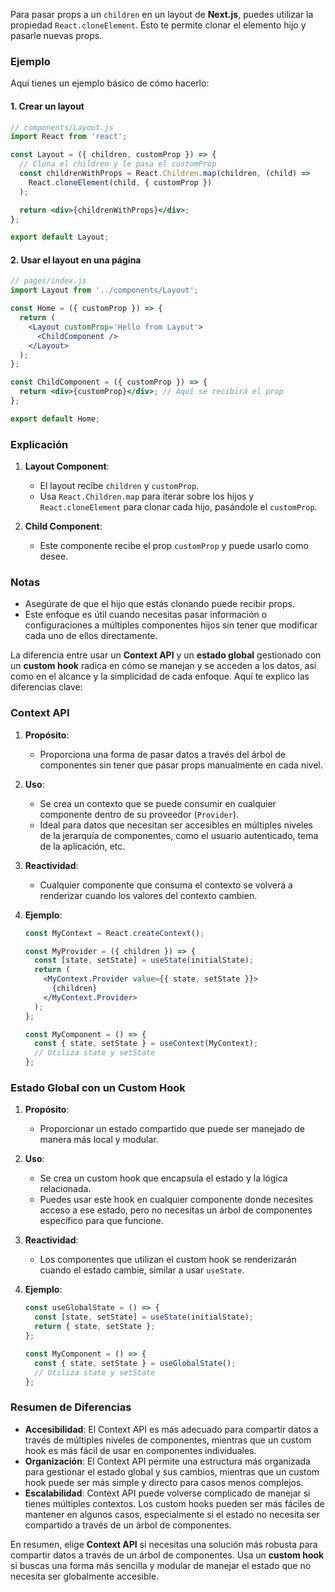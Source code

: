 Para pasar props a un `children` en un layout de **Next.js**, puedes utilizar la propiedad `React.cloneElement`. Esto te permite clonar el elemento hijo y pasarle nuevas props.

### Ejemplo

Aquí tienes un ejemplo básico de cómo hacerlo:

#### 1. Crear un layout

```jsx
// components/Layout.js
import React from 'react';

const Layout = ({ children, customProp }) => {
  // Clona el children y le pasa el customProp
  const childrenWithProps = React.Children.map(children, (child) =>
    React.cloneElement(child, { customProp })
  );

  return <div>{childrenWithProps}</div>;
};

export default Layout;
```

#### 2. Usar el layout en una página

```jsx
// pages/index.js
import Layout from '../components/Layout';

const Home = ({ customProp }) => {
  return (
    <Layout customProp='Hello from Layout'>
      <ChildComponent />
    </Layout>
  );
};

const ChildComponent = ({ customProp }) => {
  return <div>{customProp}</div>; // Aquí se recibirá el prop
};

export default Home;
```

### Explicación

1. **Layout Component**:

   - El layout recibe `children` y `customProp`.
   - Usa `React.Children.map` para iterar sobre los hijos y `React.cloneElement` para clonar cada hijo, pasándole el `customProp`.

2. **Child Component**:
   - Este componente recibe el prop `customProp` y puede usarlo como desee.

### Notas

- Asegúrate de que el hijo que estás clonando puede recibir props.
- Este enfoque es útil cuando necesitas pasar información o configuraciones a múltiples componentes hijos sin tener que modificar cada uno de ellos directamente.

La diferencia entre usar un **Context API** y un **estado global** gestionado con un **custom hook** radica en cómo se manejan y se acceden a los datos, así como en el alcance y la simplicidad de cada enfoque. Aquí te explico las diferencias clave:

### Context API

1. **Propósito**:

   - Proporciona una forma de pasar datos a través del árbol de componentes sin tener que pasar props manualmente en cada nivel.

2. **Uso**:

   - Se crea un contexto que se puede consumir en cualquier componente dentro de su proveedor (`Provider`).
   - Ideal para datos que necesitan ser accesibles en múltiples niveles de la jerarquía de componentes, como el usuario autenticado, tema de la aplicación, etc.

3. **Reactividad**:

   - Cualquier componente que consuma el contexto se volverá a renderizar cuando los valores del contexto cambien.

4. **Ejemplo**:

   ```jsx
   const MyContext = React.createContext();

   const MyProvider = ({ children }) => {
     const [state, setState] = useState(initialState);
     return (
       <MyContext.Provider value={{ state, setState }}>
         {children}
       </MyContext.Provider>
     );
   };

   const MyComponent = () => {
     const { state, setState } = useContext(MyContext);
     // Utiliza state y setState
   };
   ```

### Estado Global con un Custom Hook

1. **Propósito**:

   - Proporcionar un estado compartido que puede ser manejado de manera más local y modular.

2. **Uso**:

   - Se crea un custom hook que encapsula el estado y la lógica relacionada.
   - Puedes usar este hook en cualquier componente donde necesites acceso a ese estado, pero no necesitas un árbol de componentes específico para que funcione.

3. **Reactividad**:

   - Los componentes que utilizan el custom hook se renderizarán cuando el estado cambie, similar a usar `useState`.

4. **Ejemplo**:

   ```jsx
   const useGlobalState = () => {
     const [state, setState] = useState(initialState);
     return { state, setState };
   };

   const MyComponent = () => {
     const { state, setState } = useGlobalState();
     // Utiliza state y setState
   };
   ```

### Resumen de Diferencias

- **Accesibilidad**: El Context API es más adecuado para compartir datos a través de múltiples niveles de componentes, mientras que un custom hook es más fácil de usar en componentes individuales.
- **Organización**: El Context API permite una estructura más organizada para gestionar el estado global y sus cambios, mientras que un custom hook puede ser más simple y directo para casos menos complejos.
- **Escalabilidad**: Context API puede volverse complicado de manejar si tienes múltiples contextos. Los custom hooks pueden ser más fáciles de mantener en algunos casos, especialmente si el estado no necesita ser compartido a través de un árbol de componentes.

En resumen, elige **Context API** si necesitas una solución más robusta para compartir datos a través de un árbol de componentes. Usa un **custom hook** si buscas una forma más sencilla y modular de manejar el estado que no necesita ser globalmente accesible.

